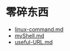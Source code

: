 # 零碎东西
- [linux-command.md](https://github.com/guguyayak/hello-world/blob/master/linux-command.md)
- [myShell.md](https://github.com/guguyayak/hello-world/blob/master/myShell.md)
- [useful-URL.md](https://github.com/guguyayak/hello-world/blob/master/useful-URL.md)
